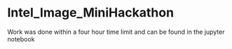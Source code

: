 # Intel_Image_MiniHackathon
Work was done within a four hour time limit and can be found in the jupyter notebook
